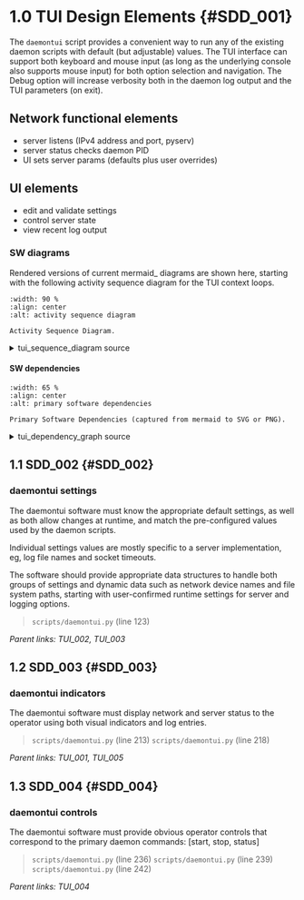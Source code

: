 # 1.0 TUI Design Elements {#SDD_001}

The `daemontui` script provides a convenient way to run any of the
existing daemon scripts with default (but adjustable) values. The TUI
interface can support both keyboard and mouse input (as long as the
underlying console also supports mouse input) for both option selection
and navigation. The Debug option will increase verbosity both in the
daemon log output and the TUI parameters (on exit).

## Network functional elements

- server listens (IPv4 address and port, pyserv)
- server status checks daemon PID
- UI sets server params (defaults plus user overrides)

## UI elements

- edit and validate settings
- control server state
- view recent log output

### SW diagrams

Rendered versions of current mermaid_ diagrams are shown here, starting
with the following activity sequence diagram for the TUI context
loops.

```{figure} assets/tui_sequence_diagram.svg
:width: 90 %
:align: center
:alt: activity sequence diagram

Activity Sequence Diagram.
```

<details>
  <summary>tui_sequence_diagram source</summary>
  User activity sequence diagram showing 2 primary Screen contexts.

```mermaid
sequenceDiagram
    participant Select
    participant InitState
    participant Operate
    Select->>Select: confirm settings
    Select->>InitState: Next: setup state variables
    InitState->>Operate: initialize log display
    Operate->>Operate: run server
    Operate->>Operate: view logs
    Operate->>InitState: Back: init defaults
    InitState->>Select: Update selections
```
</details>

#### SW dependencies

```{figure} assets/tui_dependency_graph.svg
:width: 65 %
:align: center
:alt: primary software dependencies

Primary Software Dependencies (captured from mermaid to SVG or PNG).
```


<details>
  <summary>tui_dependency_graph source</summary>
  daemontui dependency graph showing primary software units.

```mermaid
graph TB
  subgraph id1[Static Dependencies]
    subgraph id2[Packages]
      A(daemontui)
      B(picotui)
      C(pygtail)
      D(pyserv)
    end
    A --> B & C & D
  end
```
</details>


## 1.1 SDD_002 {#SDD_002}

### daemontui settings

The daemontui software must know the appropriate default settings, as
well as both allow changes at runtime, and match the pre-configured
values used by the daemon scripts.

Individual settings values are mostly specific to a server
implementation, eg, log file names and socket timeouts.

The software should provide appropriate data structures to handle both
groups of settings and dynamic data such as network device names and
file system paths, starting with user-confirmed runtime settings for
server and logging options.

> `scripts/daemontui.py` (line 123)

*Parent links: TUI_002, TUI_003*


## 1.2 SDD_003 {#SDD_003}

### daemontui indicators

The daemontui software must display network and server status to the
operator using both visual indicators and log entries.

> `scripts/daemontui.py` (line 213)
> `scripts/daemontui.py` (line 218)

*Parent links: TUI_001, TUI_005*


## 1.3 SDD_004 {#SDD_004}

### daemontui controls

The daemontui software must provide obvious operator controls that
correspond to the primary daemon commands: [start, stop, status]

> `scripts/daemontui.py` (line 236)
> `scripts/daemontui.py` (line 239)
> `scripts/daemontui.py` (line 242)

*Parent links: TUI_004*


